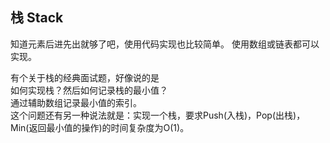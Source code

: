## 栈 Stack

知道元素后进先出就够了吧，使用代码实现也比较简单。
使用数组或链表都可以实现。

有个关于栈的经典面试题，好像说的是  
如何实现栈？然后如何记录栈的最小值？  
通过辅助数组记录最小值的索引。  
这个问题还有另一种说法就是：实现一个栈，要求Push(入栈)，Pop(出栈)，Min(返回最小值的操作)的时间复杂度为O(1)。  

